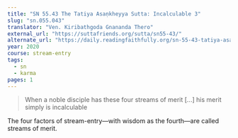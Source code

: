 ```yaml
---
title: "SN 55.43 The Tatiya Asaṇkheyya Sutta: Incalculable 3"
slug: "sn.055.043"
translator: "Ven. Kiribathgoda Gnananda Thero"
external_url: "https://suttafriends.org/sutta/sn55-43/"
alternate_url: "https://daily.readingfaithfully.org/sn-55-43-tatiya-asankheyya-sutta-incalculable-3/"
year: 2020
course: stream-entry
tags:
  - sn
  - karma
pages: 1
---
```


> When a noble disciple has these four streams of merit [...] his merit simply is incalculable

The four factors of stream-entry—with wisdom as the fourth—are called streams of merit.

